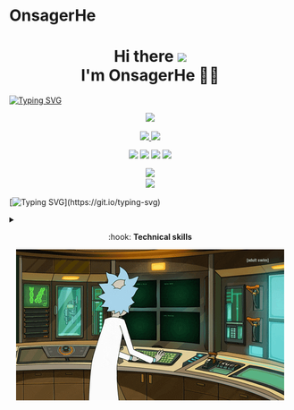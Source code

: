 # OnsagerHe

<h1 align='center'>
  Hi there <img src="https://media.giphy.com/media/hvRJCLFzcasrR4ia7z/giphy.gif" width="25px"> </br>I'm OnsagerHe 👩‍💻
</h1>

<!--
 <p align='center'>
    Currently a student at Epitech Paris in my second year of computer science and Head of Hardware / IoT and P2P at PoC Innovation
</p>
-->
[![Typing SVG](https://readme-typing-svg.herokuapp.com?duration=7000&color=F7AB24&center=true&vCenter=true&multiline=true&width=1025&height=80&lines=Currently+a+student+at+Epitech+Paris+in+my+second+year+of+computer+science;Head+of+Hardware+%2F+IoT+and+P2P+at+PoC+Innovation+)](https://git.io/typing-svg)

<p align='center'>
    <a href="https://twitter.com/OnsagerH">
      <img src="https://img.shields.io/badge/-Onsager_He-blue?style=for-the-badge&logo=twitter&logoColor=white">
  </a>
</p>

<p align='center'>
  <a href="https://www.epitech.eu">
      <img src="https://img.shields.io/badge/Epitech-6e1df2?style=for-the-badge&logo=/e/&logoColor=white">
  </a>
  <a href="https://github.com/PoCInnovation">
      <img src="https://img.shields.io/badge/PoC Innovation-ffffff?style=for-the-badge&logo=github&logoColor=black">
  </a>
</p>

<p align='center'>
<img src="https://hatscripts.github.io/circle-flags/flags/us.svg" width="24">
<img src="https://hatscripts.github.io/circle-flags/flags/fr.svg" width="24">
<code><img src="https://visitor-badge.glitch.me/badge?page_id=OnsagerHe&style=flat-square"/></code>
<code><img src="https://badges.pufler.dev/repos/OnsagerHe"/></code>
</p>

<p align='center'>
  <img src="https://github-readme-stats.vercel.app/api?username=OnsagerHe&show_icons=true&theme=vision-friendly-dark&layout=compact&count_private=true&include_all_commits=true" width="50%" />
  </br>
  <img src="https://github-readme-streak-stats.herokuapp.com/?user=OnsagerHe&theme=dark&layout=compact" width="50%"/>
  </br>
</p>

[![Typing SVG](https://readme-typing-svg.herokuapp.com?size=22&color=F7AB24&background=FFFFFF00&center=true&multiline=true&width=1025&height=80&lines=Hey+you+!;Click+below+to+see+more+...)](https://git.io/typing-svg)

<details>
    <summary><p align="center">:hook: <b>Technical skills</b></p></p></summary>
  
<div align="center">

||||||
|-|-|-|-|-|
|<p align="center">**:rocket: Most used**</p><p align="center"> |<p align="center">**C**</p><p align="center">[<img src="https://cdn.svgporn.com/logos/c.svg" width="32">][c-url] </p>|<p align="center">**C++**</p><p align="center">[<img src="https://cdn.svgporn.com/logos/c-plusplus.svg" width="32">][c++-url] </p>|<p align="center">**Python**</p><p align="center">[<img src="https://cdn.svgporn.com/logos/python.svg" width="32">][python-url] </p>|<p align="center">**Haskell**</p><p align="center">[<img src="https://cdn.svgporn.com/logos/haskell-icon.svg" width="32" height="32">][haskell-url] </p>|
|<p align="center">**:dart: Currently learning**</p><p align="center">|<p align="center">**Go**</p><p align="center">[<img src="https://cdn.svgporn.com/logos/go.svg" width="45" height="32">][go-url] </p>|<p align="center">**Typescript**</p><p align="center">[<img src="https://cdn.svgporn.com/logos/typescript-icon.svg" width="32">][typescript-url] </p>|
|<p align="center">**:gear: Devops tools**</p><p align="center">|<p align="center">**Docker**</p><p align="center">[<img src="https://cdn.svgporn.com/logos/docker-icon.svg" width="32" height="32">][docker-url] </p>|<p align="center">**Jenkins**</p><p align="center">[<img src="https://cdn.svgporn.com/logos/jenkins.svg" width="32" height="32">][jenkins-url] </p> |<p align="center">**GithubActions**</p><p align="center">[<img src="https://cdn.svgporn.com/logos/github-actions.svg" width="32" height="32">][githubActions-url] </p>|<p align="center">**Postman**</p><p align="center">[<img src="https://cdn.svgporn.com/logos/postman-icon.svg" width="32" height="32">][postman-url] </p>|
|<p align="center">**:computer: IDE**</p><p align="center">|<p align="center">**Jetbrains**</p><p align="center">[<img src="https://cdn.svgporn.com/logos/jetbrains.svg" width="32" height="32">][jetbrains-url] </p>|<p align="center">**Vim**</p><p align="center">[<img src="https://cdn.svgporn.com/logos/vim.svg" width="32" height="32">][vim-url] </p>|<p align="center">**Emacs**</p><p align="center">[<img src="https://cdn.svgporn.com/logos/emacs.svg" width="32" height="32">][emacs-url] </p>|<p align="center">**VS Code**</p><p align="center">[<img src="https://cdn.svgporn.com/logos/visual-studio-code.svg" width="32" height="32">][vsCode-url] </p>|

</div>
</details>
<div align="center">
  <img src="./giphy.gif"/>
</div>

[c-url]: https://www.learn-c.org/
[c++-url]: https://www.cplusplus.com/
[python-url]: https://www.python.org/
[haskell-url]: https://www.haskell.org/

[go-url]: https://go.dev/
[typescript-url]: https://www.typescriptlang.org/

[githubActions-url]: https://github.com/features/actions
[postman-url]: https://www.postman.com/
[docker-url]: https://www.docker.com/
[jenkins-url]: https://www.jenkins.io/

[vsCode-url]: https://code.visualstudio.com/
[jetbrains-url]: https://www.jetbrains.com/
[vim-url]: https://github.com/vim/vim
[emacs-url]: https://www.gnu.org/software/emacs/
